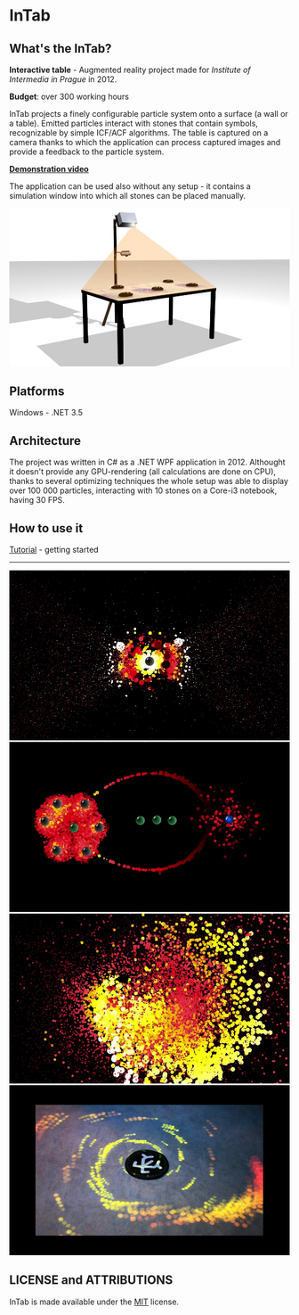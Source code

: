 InTab
===================

## What's the InTab?

**Interactive table** - Augmented reality project made for *Institute of Intermedia in Prague* in 2012.

**Budget**: over 300 working hours

InTab projects a finely configurable particle system onto a surface (a wall or a table). Emitted particles interact with stones that contain symbols, recognizable by simple ICF/ACF algorithms. The table is captured on a camera thanks to which the application can process captured images and provide a feedback to the particle system.

<a href="https://www.youtube.com/watch?v=Gx1UshgQTR0" target="_blank">**Demonstration video**</a>


The application can be used also without any setup - it contains a simulation window into which all stones can be placed manually. 

![setup](Docs/images/setup.jpg)

## Platforms
Windows - .NET 3.5

## Architecture 

The project was written in C# as a .NET WPF application in 2012. Althought it doesn't provide any GPU-rendering (all calculations are done on CPU), thanks to several optimizing techniques the whole setup was able to display over 100 000 particles, interacting with 10 stones on a Core-i3 notebook, having 30 FPS.

## How to use it
[Tutorial](Docs/install.md) - getting started

---

![example3](Docs/images/example3.jpg)
![example3](Docs/images/example4.jpg)
![example3](Docs/images/example5.jpg)
![example3](Docs/images/example6.jpg)

## LICENSE and ATTRIBUTIONS

InTab is made available under the [MIT](http://opensource.org/licenses/MIT) license.
